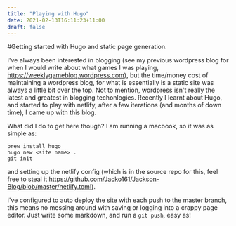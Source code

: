 ```yaml
---
title: "Playing with Hugo"
date: 2021-02-13T16:11:23+11:00
draft: false
---
```


#Getting started with Hugo and static page generation.

I've always been interested in blogging (see my previous wordpress blog for when I would write about what games I was playing, https://weeklygameblog.wordpress.com), but the time/money cost of maintaining a wordpress blog, for what is essentially is a static site was always a little bit over the top. Not to mention, wordpress isn't really the latest and greatest in blogging techonlogies. Recently I learnt about Hugo, and started to play with netlify, after a few iterations (and months of down time), I came up with this blog.

What did I do to get here though? I am running a macbook, so it was as simple as: 

```shell
brew install hugo
hugo new <site name> .
git init
```

and setting up the netlify config (which is in the source repo for this, feel free to steal it https://github.com/Jacko161/Jackson-Blog/blob/master/netlify.toml).

I've configured to auto deploy the site with each push to the master branch, this means no messing around with saving or logging into a crappy page editor. Just write some markdown, and run a  `git push`, easy as!
